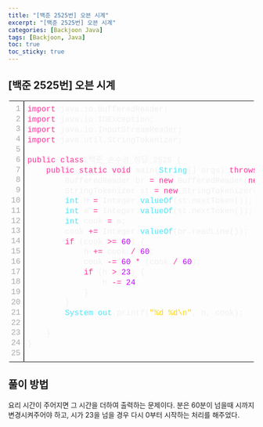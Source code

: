 ```yaml
---
title: "[백준 2525번] 오븐 시계"
excerpt: "[백준 2525번] 오븐 시계"
categories: [Backjoon Java]
tags: [Backjoon, Java]
toc: true
toc_sticky: true
---
```


## [백준 2525번] 오븐 시계

<div class="colorscripter-code" style="color:#f0f0f0;font-family:Consolas, 'Liberation Mono', Menlo, Courier, monospace !important; position:relative !important;overflow:auto"><table class="colorscripter-code-table" style="margin:0;padding:0;border:none;border-radius:4px;" cellspacing="0" cellpadding="0"><tr><td style="padding:6px;border-right:2px solid #4f4f4f"><div style="margin:0;padding:0;word-break:normal;text-align:right;color:#aaa;font-family:Consolas, 'Liberation Mono', Menlo, Courier, monospace !important;line-height:130%"><div style="line-height:130%">1</div><div style="line-height:130%">2</div><div style="line-height:130%">3</div><div style="line-height:130%">4</div><div style="line-height:130%">5</div><div style="line-height:130%">6</div><div style="line-height:130%">7</div><div style="line-height:130%">8</div><div style="line-height:130%">9</div><div style="line-height:130%">10</div><div style="line-height:130%">11</div><div style="line-height:130%">12</div><div style="line-height:130%">13</div><div style="line-height:130%">14</div><div style="line-height:130%">15</div><div style="line-height:130%">16</div><div style="line-height:130%">17</div><div style="line-height:130%">18</div><div style="line-height:130%">19</div><div style="line-height:130%">20</div><div style="line-height:130%">21</div><div style="line-height:130%">22</div><div style="line-height:130%">23</div><div style="line-height:130%">24</div><div style="line-height:130%">25</div></div></td><td style="padding:6px 0;text-align:left"><div style="margin:0;padding:0;color:#f0f0f0;font-family:Consolas, 'Liberation Mono', Menlo, Courier, monospace !important;line-height:130%"><div style="padding:0 6px; white-space:pre; line-height:130%"><span style="color:#ff3399">import</span>&nbsp;java.io.BufferedReader;</div><div style="padding:0 6px; white-space:pre; line-height:130%"><span style="color:#ff3399">import</span>&nbsp;java.io.IOException;</div><div style="padding:0 6px; white-space:pre; line-height:130%"><span style="color:#ff3399">import</span>&nbsp;java.io.InputStreamReader;</div><div style="padding:0 6px; white-space:pre; line-height:130%"><span style="color:#ff3399">import</span>&nbsp;java.util.StringTokenizer;</div><div style="padding:0 6px; white-space:pre; line-height:130%">&nbsp;</div><div style="padding:0 6px; white-space:pre; line-height:130%"><span style="color:#ff3399">public</span>&nbsp;<span style="color:#ff3399">class</span>&nbsp;백준_손수경_정답_2525&nbsp;{</div><div style="padding:0 6px; white-space:pre; line-height:130%">&nbsp;&nbsp;&nbsp;&nbsp;<span style="color:#ff3399">public</span>&nbsp;<span style="color:#ff3399">static</span>&nbsp;<span style="color:#ff3399">void</span>&nbsp;main(<span style="color:#4be6fa">String</span>[]&nbsp;args)&nbsp;<span style="color:#ff3399">throws</span>&nbsp;IOException{</div><div style="padding:0 6px; white-space:pre; line-height:130%">&nbsp;&nbsp;&nbsp;&nbsp;&nbsp;&nbsp;&nbsp;&nbsp;BufferedReader&nbsp;br&nbsp;<span style="color:#0086b3"></span><span style="color:#ff3399">=</span>&nbsp;<span style="color:#ff3399">new</span>&nbsp;BufferedReader(<span style="color:#ff3399">new</span>&nbsp;InputStreamReader(<span style="color:#4be6fa">System</span>.<span style="color:#4be6fa">in</span>));</div><div style="padding:0 6px; white-space:pre; line-height:130%">&nbsp;&nbsp;&nbsp;&nbsp;&nbsp;&nbsp;&nbsp;&nbsp;StringTokenizer&nbsp;st&nbsp;<span style="color:#0086b3"></span><span style="color:#ff3399">=</span>&nbsp;<span style="color:#ff3399">new</span>&nbsp;StringTokenizer(br.readLine());</div><div style="padding:0 6px; white-space:pre; line-height:130%">&nbsp;&nbsp;&nbsp;&nbsp;&nbsp;&nbsp;&nbsp;&nbsp;<span style="color:#4be6fa">int</span>&nbsp;h&nbsp;<span style="color:#0086b3"></span><span style="color:#ff3399">=</span>&nbsp;Integer.<span style="color:#4be6fa">valueOf</span>(st.nextToken());</div><div style="padding:0 6px; white-space:pre; line-height:130%">&nbsp;&nbsp;&nbsp;&nbsp;&nbsp;&nbsp;&nbsp;&nbsp;<span style="color:#4be6fa">int</span>&nbsp;m&nbsp;<span style="color:#0086b3"></span><span style="color:#ff3399">=</span>&nbsp;Integer.<span style="color:#4be6fa">valueOf</span>(st.nextToken());</div><div style="padding:0 6px; white-space:pre; line-height:130%">&nbsp;&nbsp;&nbsp;&nbsp;&nbsp;&nbsp;&nbsp;&nbsp;<span style="color:#4be6fa">int</span>&nbsp;cook&nbsp;<span style="color:#0086b3"></span><span style="color:#ff3399">=</span>&nbsp;m;</div><div style="padding:0 6px; white-space:pre; line-height:130%">&nbsp;&nbsp;&nbsp;&nbsp;&nbsp;&nbsp;&nbsp;&nbsp;cook&nbsp;<span style="color:#0086b3"></span><span style="color:#ff3399">+</span><span style="color:#0086b3"></span><span style="color:#ff3399">=</span>&nbsp;Integer.<span style="color:#4be6fa">valueOf</span>(br.readLine());</div><div style="padding:0 6px; white-space:pre; line-height:130%">&nbsp;&nbsp;&nbsp;&nbsp;&nbsp;&nbsp;&nbsp;&nbsp;<span style="color:#ff3399">if</span>&nbsp;(cook&nbsp;<span style="color:#0086b3"></span><span style="color:#ff3399">&gt;</span><span style="color:#0086b3"></span><span style="color:#ff3399">=</span>&nbsp;<span style="color:#c10aff">60</span>)&nbsp;{</div><div style="padding:0 6px; white-space:pre; line-height:130%">&nbsp;&nbsp;&nbsp;&nbsp;&nbsp;&nbsp;&nbsp;&nbsp;&nbsp;&nbsp;&nbsp;&nbsp;h&nbsp;<span style="color:#0086b3"></span><span style="color:#ff3399">+</span><span style="color:#0086b3"></span><span style="color:#ff3399">=</span>&nbsp;cook&nbsp;<span style="color:#0086b3"></span><span style="color:#ff3399">/</span>&nbsp;<span style="color:#c10aff">60</span>;</div><div style="padding:0 6px; white-space:pre; line-height:130%">&nbsp;&nbsp;&nbsp;&nbsp;&nbsp;&nbsp;&nbsp;&nbsp;&nbsp;&nbsp;&nbsp;&nbsp;cook&nbsp;<span style="color:#0086b3"></span><span style="color:#ff3399">-</span><span style="color:#0086b3"></span><span style="color:#ff3399">=</span>&nbsp;<span style="color:#c10aff">60</span>&nbsp;<span style="color:#0086b3"></span><span style="color:#ff3399">*</span>&nbsp;(cook&nbsp;<span style="color:#0086b3"></span><span style="color:#ff3399">/</span>&nbsp;<span style="color:#c10aff">60</span>);</div><div style="padding:0 6px; white-space:pre; line-height:130%">&nbsp;&nbsp;&nbsp;&nbsp;&nbsp;&nbsp;&nbsp;&nbsp;&nbsp;&nbsp;&nbsp;&nbsp;<span style="color:#ff3399">if</span>&nbsp;(h&nbsp;<span style="color:#0086b3"></span><span style="color:#ff3399">&gt;</span>&nbsp;<span style="color:#c10aff">23</span>)&nbsp;{</div><div style="padding:0 6px; white-space:pre; line-height:130%">&nbsp;&nbsp;&nbsp;&nbsp;&nbsp;&nbsp;&nbsp;&nbsp;&nbsp;&nbsp;&nbsp;&nbsp;&nbsp;&nbsp;&nbsp;&nbsp;h&nbsp;<span style="color:#0086b3"></span><span style="color:#ff3399">-</span><span style="color:#0086b3"></span><span style="color:#ff3399">=</span>&nbsp;<span style="color:#c10aff">24</span>;</div><div style="padding:0 6px; white-space:pre; line-height:130%">&nbsp;&nbsp;&nbsp;&nbsp;&nbsp;&nbsp;&nbsp;&nbsp;&nbsp;&nbsp;&nbsp;&nbsp;}</div><div style="padding:0 6px; white-space:pre; line-height:130%">&nbsp;&nbsp;&nbsp;&nbsp;&nbsp;&nbsp;&nbsp;&nbsp;}</div><div style="padding:0 6px; white-space:pre; line-height:130%">&nbsp;&nbsp;&nbsp;&nbsp;&nbsp;&nbsp;&nbsp;&nbsp;<span style="color:#4be6fa">System</span>.<span style="color:#4be6fa">out</span>.printf(<span style="color:#ffd500">"%d&nbsp;%d\n"</span>,&nbsp;h,&nbsp;cook);</div><div style="padding:0 6px; white-space:pre; line-height:130%">&nbsp;</div><div style="padding:0 6px; white-space:pre; line-height:130%">&nbsp;&nbsp;&nbsp;&nbsp;}</div><div style="padding:0 6px; white-space:pre; line-height:130%">}</div><div style="padding:0 6px; white-space:pre; line-height:130%">&nbsp;</div></div><div style="text-align:right;margin-top:-13px;margin-right:5px;font-size:9px;font-style:italic"><a href="http://colorscripter.com/info#e" target="_blank" style="color:#4f4f4ftext-decoration:none">Colored by Color Scripter</a></div></td><td style="vertical-align:bottom;padding:0 2px 4px 0"><a href="http://colorscripter.com/info#e" target="_blank" style="text-decoration:none;color:white"><span style="font-size:9px;word-break:normal;background-color:#4f4f4f;color:white;border-radius:10px;padding:1px">cs</span></a></td></tr></table></div>

## 풀이 방법

요리 시간이 주어지면 그 시간을 더하여 출력하는 문제이다. 분은 60분이 넘을때 시까지 변경시켜주어야 하고, 시가 23을 넘을 경우 다시 0부터 시작하는 처리를 해주었다. 